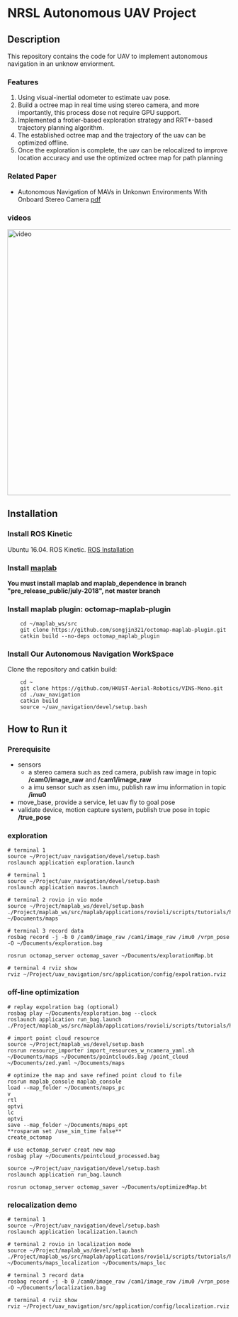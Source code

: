 NRSL Autonomous UAV Project
===============================

## Description
This repository contains the code for UAV to implement autonomous navigation in an unknow enviorment. 

### Features

1. Using visual-inertial odometer to estimate uav pose.
2. Build a octree map in real time using stereo camera, and more importantly, this process dose not require GPU support.
3. Implemented a frotier-based exploration strategy and RRT*-based trajectory planning algorithm.
4. The established octree map and the trajectory of the uav can be optimized offline.
5. Once the exploration is complete, the uav can be relocalized to improve location accuracy and use the optimized octree map for path planning 

### Related Paper
- Autonomous Navigation of MAVs in Unkonwn Environments With Onboard Stereo Camera [pdf]()

### videos
<a href="https://www.youtube.com/watch?v=CR_JxXpjgnQ"> <img src="https://img.youtube.com/vi/CR_JxXpjgnQ/maxresdefault.jpg" alt="video" width="600"/>
</a>

## Installation

### Install ROS Kinetic
Ubuntu  16.04.
ROS Kinetic. [ROS Installation](http://wiki.ros.org/ROS/Installation)
### Install [maplab](https://github.com/ethz-asl/maplab)

**You must install maplab and maplab_dependence in branch "pre_release_public/july-2018", not master branch**

### Install maplab plugin: octomap-maplab-plugin

```
    cd ~/maplab_ws/src
    git clone https://github.com/songjin321/octomap-maplab-plugin.git
    catkin build --no-deps octomap_maplab_plugin
``` 

### Install Our Autonomous Navigation WorkSpace
Clone the repository and catkin build:
```
    cd ~
    git clone https://github.com/HKUST-Aerial-Robotics/VINS-Mono.git
    cd ./uav_navigation
    catkin build
    source ~/uav_navigation/devel/setup.bash
``` 

## How to Run it

### Prerequisite
- sensors
    - a stereo camera such as zed camera, publish raw image in topic **/cam0/image_raw** and **/cam1/image_raw**
    - a imu sensor such as xsen imu, publish raw imu information in topic **/imu0**
- move_base, provide a service, let uav fly to goal pose
- validate device, motion capture system, publish true pose in topic **/true_pose** 

### exploration

```
# terminal 1 
source ~/Project/uav_navigation/devel/setup.bash
roslaunch application exploration.launch

# terminal 1 
source ~/Project/uav_navigation/devel/setup.bash
roslaunch application mavros.launch

# terminal 2 rovio in vio mode
source ~/Project/maplab_ws/devel/setup.bash
./Project/maplab_ws/src/maplab/applications/rovioli/scripts/tutorials/huang_live ~/Documents/maps

# terminal 3 record data
rosbag record -j -b 0 /cam0/image_raw /cam1/image_raw /imu0 /vrpn_pose -O ~/Documents/exploration.bag

rosrun octomap_server octomap_saver ~/Documents/explorationMap.bt

# terminal 4 rviz show
rviz ~/Project/uav_navigation/src/application/config/expolration.rviz

```

### off-line optimization

```
# replay expolration bag (optional)
rosbag play ~/Documents/exploration.bag --clock
roslaunch application run_bag.launch
./Project/maplab_ws/src/maplab/applications/rovioli/scripts/tutorials/huang_live

# import point cloud resource
source ~/Project/maplab_ws/devel/setup.bash
rosrun resource_importer import_resources_w_ncamera_yaml.sh ~/Documents/maps ~/Documents/pointclouds.bag /point_cloud ~/Documents/zed.yaml ~/Documents/maps

# optimize the map and save refined point cloud to file
rosrun maplab_console maplab_console
load --map_folder ~/Documents/maps_pc
v
rtl
optvi
lc
optvi
save --map_folder ~/Documents/maps_opt
**rosparam set /use_sim_time false**
create_octomap

# use octomap_server creat new map
rosbag play ~/Documents/pointcloud_processed.bag

source ~/Project/uav_navigation/devel/setup.bash
roslaunch application run_bag.launch

rosrun octomap_server octomap_saver ~/Documents/optimizedMap.bt
```

### relocalization demo

```
# terminal 1 
source ~/Project/uav_navigation/devel/setup.bash
roslaunch application localization.launch

# terminal 2 rovio in localization mode
source ~/Project/maplab_ws/devel/setup.bash
./Project/maplab_ws/src/maplab/applications/rovioli/scripts/tutorials/huang_localization ~/Documents/maps_localization ~/Documents/maps_loc

# terminal 3 record data
rosbag record -j -b 0 /cam0/image_raw /cam1/image_raw /imu0 /vrpn_pose -O ~/Documents/localization.bag

# terminal 4 rviz show
rviz ~/Project/uav_navigation/src/application/config/localization.rviz

```
